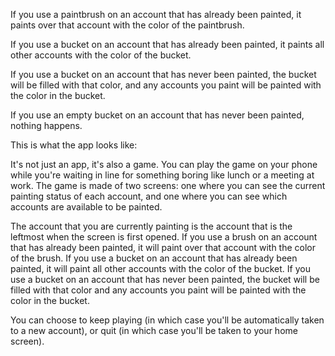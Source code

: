 If you use a paintbrush on an account that has already been painted, it paints over that account with the color of the paintbrush.

If you use a bucket on an account that has already been painted, it paints all other accounts with the color of the bucket.

If you use a bucket on an account that has never been painted, the bucket will be filled with that color, and any accounts you paint will be painted with the color in the bucket.

If you use an empty bucket on an account that has never been painted, nothing happens.

This is what the app looks like:

It's not just an app, it's also a game. You can play the game on your phone while you're waiting in line for something boring like lunch or a meeting at work. The game is made of two screens: one where you can see the current painting status of each account, and one where you can see which accounts are available to be painted.

The account that you are currently painting is the account that is the leftmost when the screen is first opened. If you use a brush on an account that has already been painted, it will paint over that account with the color of the brush. If you use a bucket on an account that has already been painted, it will paint all other accounts with the color of the bucket. If you use a bucket on an account that has never been painted, the bucket will be filled with that color and any accounts you paint will be painted with the color in the bucket.

You can choose to keep playing (in which case you'll be automatically taken to a new account), or quit (in which case you'll be taken to your home screen).
